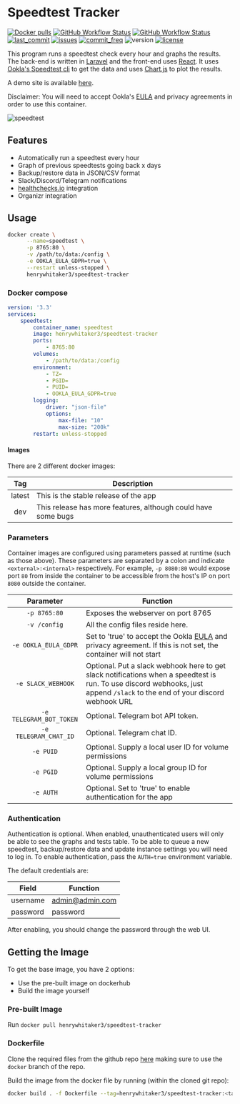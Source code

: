 # Speedtest Tracker

[![Docker pulls](https://img.shields.io/docker/pulls/henrywhitaker3/speedtest-tracker?style=flat-square)](https://hub.docker.com/r/henrywhitaker3/speedtest-tracker) [![GitHub Workflow Status](https://img.shields.io/github/workflow/status/henrywhitaker3/Speedtest-Tracker/Stable?label=master&logo=github&style=flat-square)](https://github.com/henrywhitaker3/Speedtest-Tracker/actions) [![GitHub Workflow Status](https://img.shields.io/github/workflow/status/henrywhitaker3/Speedtest-Tracker/Dev?label=dev&logo=github&style=flat-square)](https://github.com/henrywhitaker3/Speedtest-Tracker/actions) [![last_commit](https://img.shields.io/github/last-commit/henrywhitaker3/Speedtest-Tracker?style=flat-square)](https://github.com/henrywhitaker3/Speedtest-Tracker/commits) [![issues](https://img.shields.io/github/issues/henrywhitaker3/Speedtest-Tracker?style=flat-square)](https://github.com/henrywhitaker3/Speedtest-Tracker/issues) [![commit_freq](https://img.shields.io/github/commit-activity/m/henrywhitaker3/Speedtest-Tracker?style=flat-square)](https://github.com/henrywhitaker3/Speedtest-Tracker/commits) ![version](https://img.shields.io/badge/version-v1.11.1-success?style=flat-square) [![license](https://img.shields.io/github/license/henrywhitaker3/Speedtest-Tracker?style=flat-square)](https://github.com/henrywhitaker3/Speedtest-Tracker/blob/master/LICENSE)

This program runs a speedtest check every hour and graphs the results. The back-end is written in [Laravel](https://laravel.com/) and the front-end uses [React](https://reactjs.org/). It uses [Ookla's Speedtest cli](https://www.speedtest.net/apps/cli) to get the data and uses [Chart.js](https://www.chartjs.org/) to plot the results.

A demo site is available [here](https://speedtest.henrywhitaker.com).

Disclaimer: You will need to accept Ookla's [EULA](https://www.speedtest.net/about/eula) and privacy agreements in order to use this container.

![speedtest](https://user-images.githubusercontent.com/36062479/78822484-a82b8300-79ca-11ea-8525-fdeae496a0bd.gif)

## Features

- Automatically run a speedtest every hour
- Graph of previous speedtests going back x days
- Backup/restore data in JSON/CSV format
- Slack/Discord/Telegram notifications
- [healthchecks.io](https://healthchecks.io) integration
- Organizr integration

## Usage

```bash
docker create \
      --name=speedtest \
      -p 8765:80 \
      -v /path/to/data:/config \
      -e OOKLA_EULA_GDPR=true \
      --restart unless-stopped \
      henrywhitaker3/speedtest-tracker
```

### Docker compose

```yml
version: '3.3'
services:
    speedtest:
        container_name: speedtest
        image: henrywhitaker3/speedtest-tracker
        ports:
            - 8765:80
        volumes:
            - /path/to/data:/config
        environment:
            - TZ=
            - PGID=
            - PUID=
            - OOKLA_EULA_GDPR=true
        logging:
            driver: "json-file"
            options:
                max-file: "10"
                max-size: "200k"
        restart: unless-stopped
```

#### Images

There are 2 different docker images:

| Tag | Description |
| :----: | --- |
| latest | This is the stable release of the app |
| dev | This release has more features, although could have some bugs |

### Parameters

Container images are configured using parameters passed at runtime (such as those above). These parameters are separated by a colon and indicate `<external>:<internal>` respectively. For example, `-p 8080:80` would expose port `80` from inside the container to be accessible from the host's IP on port `8080` outside the container.

|     Parameter             |   Function    |
|     :----:                |   --- |
|     `-p 8765:80`          |   Exposes the webserver on port 8765  |
|     `-v /config`          |   All the config files reside here.   |
|     `-e OOKLA_EULA_GDPR`  |   Set to 'true' to accept the Ookla [EULA](https://www.speedtest.net/about/eula) and privacy agreement. If this is not set, the container will not start   |
|     `-e SLACK_WEBHOOK`    |   Optional. Put a slack webhook here to get slack notifications when a speedtest is run. To use discord webhooks, just append `/slack` to the end of your discord webhook URL   |
|     `-e TELEGRAM_BOT_TOKEN`    |   Optional. Telegram bot API token.   |
|     `-e TELEGRAM_CHAT_ID`    |   Optional. Telegram chat ID.   |
|     `-e PUID`             |   Optional. Supply a local user ID for volume permissions   |
|     `-e PGID`             |   Optional. Supply a local group ID for volume permissions  |
|     `-e AUTH`             |   Optional. Set to 'true' to enable authentication for the app |

### Authentication

Authentication is optional. When enabled, unauthenticated users will only be able to see the graphs and tests table. To be able to queue a new speedtest, backup/restore data and update instance settings you will need to log in. To enable authentication, pass the `AUTH=true` environment variable.

The default credentials are:

|   Field       |   Function        |
|   ---         |   ---             |
|   username    |   admin@admin.com |
|   password    |   password        |
    
After enabling, you should change the password through the web UI.

## Getting the Image

To get the base image, you have 2 options:

- Use the pre-built image on dockerhub
- Build the image yourself

### Pre-built Image

Run `docker pull henrywhitaker3/speedtest-tracker`

### Dockerfile

Clone the required files from the github repo [here](https://github.com/henrywhitaker3/Speedtest-Tracker/tree/docker) making sure to use the `docker` branch of the repo.

Build the image from the docker file by running (within the cloned git repo):

```bash
docker build . -f Dockerfile --tag=henrywhitaker3/speedtest-tracker:<tag>
```
